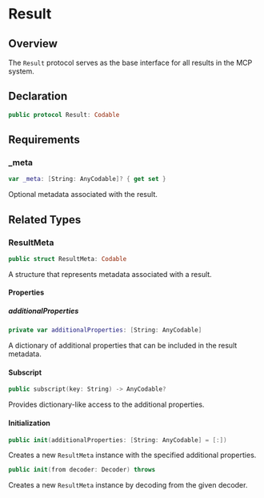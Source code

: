 # Result

## Overview

The `Result` protocol serves as the base interface for all results in the MCP system.

## Declaration

```swift
public protocol Result: Codable
```

## Requirements

### _meta

```swift
var _meta: [String: AnyCodable]? { get set }
```

Optional metadata associated with the result.

## Related Types

### ResultMeta

```swift
public struct ResultMeta: Codable
```

A structure that represents metadata associated with a result.

#### Properties

##### additionalProperties

```swift
private var additionalProperties: [String: AnyCodable]
```

A dictionary of additional properties that can be included in the result metadata.

#### Subscript

```swift
public subscript(key: String) -> AnyCodable?
```

Provides dictionary-like access to the additional properties.

#### Initialization

```swift
public init(additionalProperties: [String: AnyCodable] = [:])
```

Creates a new `ResultMeta` instance with the specified additional properties.

```swift
public init(from decoder: Decoder) throws
```

Creates a new `ResultMeta` instance by decoding from the given decoder.
